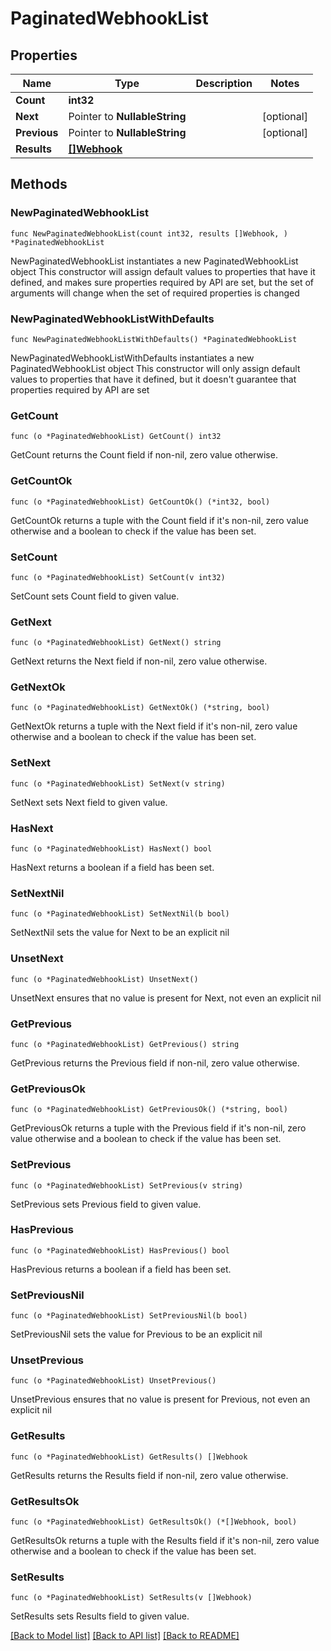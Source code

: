 # PaginatedWebhookList

## Properties

Name | Type | Description | Notes
------------ | ------------- | ------------- | -------------
**Count** | **int32** |  | 
**Next** | Pointer to **NullableString** |  | [optional] 
**Previous** | Pointer to **NullableString** |  | [optional] 
**Results** | [**[]Webhook**](Webhook.md) |  | 

## Methods

### NewPaginatedWebhookList

`func NewPaginatedWebhookList(count int32, results []Webhook, ) *PaginatedWebhookList`

NewPaginatedWebhookList instantiates a new PaginatedWebhookList object
This constructor will assign default values to properties that have it defined,
and makes sure properties required by API are set, but the set of arguments
will change when the set of required properties is changed

### NewPaginatedWebhookListWithDefaults

`func NewPaginatedWebhookListWithDefaults() *PaginatedWebhookList`

NewPaginatedWebhookListWithDefaults instantiates a new PaginatedWebhookList object
This constructor will only assign default values to properties that have it defined,
but it doesn't guarantee that properties required by API are set

### GetCount

`func (o *PaginatedWebhookList) GetCount() int32`

GetCount returns the Count field if non-nil, zero value otherwise.

### GetCountOk

`func (o *PaginatedWebhookList) GetCountOk() (*int32, bool)`

GetCountOk returns a tuple with the Count field if it's non-nil, zero value otherwise
and a boolean to check if the value has been set.

### SetCount

`func (o *PaginatedWebhookList) SetCount(v int32)`

SetCount sets Count field to given value.


### GetNext

`func (o *PaginatedWebhookList) GetNext() string`

GetNext returns the Next field if non-nil, zero value otherwise.

### GetNextOk

`func (o *PaginatedWebhookList) GetNextOk() (*string, bool)`

GetNextOk returns a tuple with the Next field if it's non-nil, zero value otherwise
and a boolean to check if the value has been set.

### SetNext

`func (o *PaginatedWebhookList) SetNext(v string)`

SetNext sets Next field to given value.

### HasNext

`func (o *PaginatedWebhookList) HasNext() bool`

HasNext returns a boolean if a field has been set.

### SetNextNil

`func (o *PaginatedWebhookList) SetNextNil(b bool)`

 SetNextNil sets the value for Next to be an explicit nil

### UnsetNext
`func (o *PaginatedWebhookList) UnsetNext()`

UnsetNext ensures that no value is present for Next, not even an explicit nil
### GetPrevious

`func (o *PaginatedWebhookList) GetPrevious() string`

GetPrevious returns the Previous field if non-nil, zero value otherwise.

### GetPreviousOk

`func (o *PaginatedWebhookList) GetPreviousOk() (*string, bool)`

GetPreviousOk returns a tuple with the Previous field if it's non-nil, zero value otherwise
and a boolean to check if the value has been set.

### SetPrevious

`func (o *PaginatedWebhookList) SetPrevious(v string)`

SetPrevious sets Previous field to given value.

### HasPrevious

`func (o *PaginatedWebhookList) HasPrevious() bool`

HasPrevious returns a boolean if a field has been set.

### SetPreviousNil

`func (o *PaginatedWebhookList) SetPreviousNil(b bool)`

 SetPreviousNil sets the value for Previous to be an explicit nil

### UnsetPrevious
`func (o *PaginatedWebhookList) UnsetPrevious()`

UnsetPrevious ensures that no value is present for Previous, not even an explicit nil
### GetResults

`func (o *PaginatedWebhookList) GetResults() []Webhook`

GetResults returns the Results field if non-nil, zero value otherwise.

### GetResultsOk

`func (o *PaginatedWebhookList) GetResultsOk() (*[]Webhook, bool)`

GetResultsOk returns a tuple with the Results field if it's non-nil, zero value otherwise
and a boolean to check if the value has been set.

### SetResults

`func (o *PaginatedWebhookList) SetResults(v []Webhook)`

SetResults sets Results field to given value.



[[Back to Model list]](../README.md#documentation-for-models) [[Back to API list]](../README.md#documentation-for-api-endpoints) [[Back to README]](../README.md)


